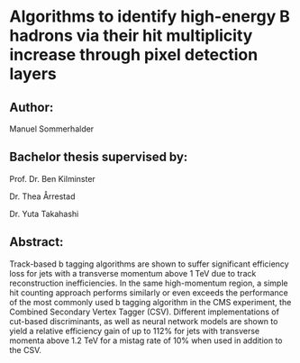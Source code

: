 # Algorithms to identify high-energy B hadrons via their hit multiplicity increase through pixel detection layers

## Author:
Manuel Sommerhalder

## Bachelor thesis supervised by:
Prof. Dr. Ben Kilminster

Dr. Thea Årrestad

Dr. Yuta Takahashi

## Abstract:
Track-based b tagging algorithms are shown to suffer significant efficiency loss for jets with a transverse momentum above 1 TeV due to track reconstruction inefficiencies. In the same high-momentum region, a simple hit counting approach performs similarly or even exceeds the performance of the most commonly used b tagging algorithm in the CMS experiment, the Combined Secondary Vertex Tagger (CSV). Different implementations of cut-based discriminants, as well as neural network models are shown to yield a relative efficiency gain of up to 112% for jets with transverse momenta above 1.2 TeV for a mistag rate of 10% when used in addition to the CSV.
